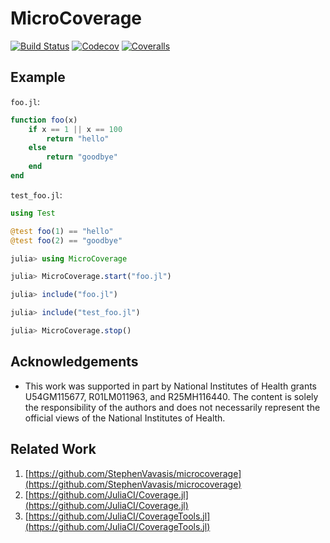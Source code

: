 # MicroCoverage

[![Build Status](https://travis-ci.com/bcbi/MicroCoverage.jl.svg?branch=master)](https://travis-ci.com/bcbi/MicroCoverage.jl/branches)
[![Codecov](https://codecov.io/gh/bcbi/MicroCoverage.jl/branch/master/graph/badge.svg)](https://codecov.io/gh/bcbi/MicroCoverage.jl)
[![Coveralls](https://coveralls.io/repos/github/bcbi/MicroCoverage.jl/badge.svg?branch=master)](https://coveralls.io/github/bcbi/MicroCoverage.jl?branch=master)

## Example

`foo.jl`:
```julia
function foo(x)
    if x == 1 || x == 100
        return "hello"
    else
        return "goodbye"
    end
end
```

`test_foo.jl`:
```julia
using Test

@test foo(1) == "hello"
@test foo(2) == "goodbye"
```

```julia
julia> using MicroCoverage

julia> MicroCoverage.start("foo.jl")

julia> include("foo.jl")

julia> include("test_foo.jl")

julia> MicroCoverage.stop()
```

## Acknowledgements

- This work was supported in part by National Institutes of Health grants U54GM115677, R01LM011963, and R25MH116440. The content is solely the responsibility of the authors and does not necessarily represent the official views of the National Institutes of Health.

## Related Work

1. [https://github.com/StephenVavasis/microcoverage](https://github.com/StephenVavasis/microcoverage)
2. [https://github.com/JuliaCI/Coverage.jl](https://github.com/JuliaCI/Coverage.jl)
3. [https://github.com/JuliaCI/CoverageTools.jl](https://github.com/JuliaCI/CoverageTools.jl)
